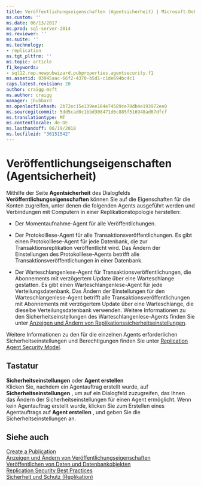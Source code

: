```yaml
---
title: Veröffentlichungseigenschaften (Agentsicherheit) | Microsoft-Dokumentation
ms.custom: ''
ms.date: 06/13/2017
ms.prod: sql-server-2014
ms.reviewer: ''
ms.suite: ''
ms.technology:
- replication
ms.tgt_pltfrm: ''
ms.topic: article
f1_keywords:
- sql12.rep.newpubwizard.pubproperties.agentsecurity.f1
ms.assetid: 03945aac-66f2-4370-b5d1-c1de694bc4c1
caps.latest.revision: 20
author: craigg-msft
ms.author: craigg
manager: jhubbard
ms.openlocfilehash: 2b72ec15e139ee164e74589ce70db4e193972ee0
ms.sourcegitcommit: 5dd5cad0c1bbd308471d6c885f516948ad67dfcf
ms.translationtype: MT
ms.contentlocale: de-DE
ms.lasthandoff: 06/19/2018
ms.locfileid: "36151542"
---
```

# <a name="publication-properties-agent-security"></a>Veröffentlichungseigenschaften (Agentsicherheit)
  Mithilfe der Seite **Agentsicherheit** des Dialogfelds **Veröffentlichungseigenschaften** können Sie auf die Eigenschaften für die Konten zugreifen, unter denen die folgenden Agents ausgeführt werden und Verbindungen mit Computern in einer Replikationstopologie herstellen:  
  
-   Der Momentaufnahme-Agent für alle Veröffentlichungen.  
  
-   Der Protokolllese-Agent für alle Transaktionsveröffentlichungen. Es gibt einen Protokolllese-Agent für jede Datenbank, die zur Transaktionsreplikation veröffentlicht wird. Das Ändern der Einstellungen des Protokolllese-Agents betrifft alle Transaktionsveröffentlichungen in einer Datenbank.  
  
-   Der Warteschlangenlese-Agent für Transaktionsveröffentlichungen, die Abonnements mit verzögertem Update über eine Warteschlange gestatten. Es gibt einen Warteschlangenlese-Agent für jede Verteilungsdatenbank. Das Ändern der Einstellungen für den Warteschlangenlese-Agent betrifft alle Transaktionsveröffentlichungen mit Abonnements mit verzögertem Update über eine Warteschlange, die dieselbe Verteilungsdatenbank verwenden. Weitere Informationen zu den Sicherheitseinstellungen des Warteschlangenlese-Agents finden Sie unter [Anzeigen und Ändern von Replikationssicherheitseinstellungen](security/view-and-modify-replication-security-settings.md).  
  
 Weitere Informationen zu den für die einzelnen Agents erforderlichen Sicherheitseinstellungen und Berechtigungen finden Sie unter [Replication Agent Security Model](security/replication-agent-security-model.md).  
  
## <a name="options"></a>Tastatur  
 **Sicherheitseinstellungen** oder **Agent erstellen**  
 Klicken Sie, nachdem ein Agentauftrag erstellt wurde, auf **Sicherheitseinstellungen** , um auf ein Dialogfeld zuzugreifen, das Ihnen das Ändern der Sicherheitseinstellungen für einen Agent ermöglicht. Wenn kein Agentauftrag erstellt wurde, klicken Sie zum Erstellen eines Agentauftrags auf **Agent erstellen** , und geben Sie die Sicherheitseinstellungen an.  
  
## <a name="see-also"></a>Siehe auch  
 [Create a Publication](publish/create-a-publication.md)   
 [Anzeigen und Ändern von Veröffentlichungseigenschaften](publish/view-and-modify-publication-properties.md)   
 [Veröffentlichen von Daten und Datenbankobjekten](publish/publish-data-and-database-objects.md)   
 [Replication Security Best Practices](security/replication-security-best-practices.md)   
 [Sicherheit und Schutz &#40;Replikation&#41;](security/security-and-protection-replication.md)  
  
  